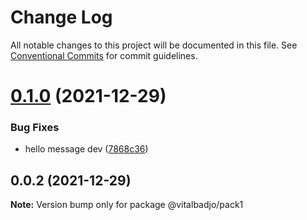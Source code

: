 # Change Log

All notable changes to this project will be documented in this file.
See [Conventional Commits](https://conventionalcommits.org) for commit guidelines.

# [0.1.0](https://github.com/vitalbadjo/test-multiverse/compare/v0.0.2...v0.1.0) (2021-12-29)


### Bug Fixes

* hello message dev ([7868c36](https://github.com/vitalbadjo/test-multiverse/commit/7868c3626156a61e02b7cc43e2d3f565b7d5eaf3))





## 0.0.2 (2021-12-29)

**Note:** Version bump only for package @vitalbadjo/pack1
